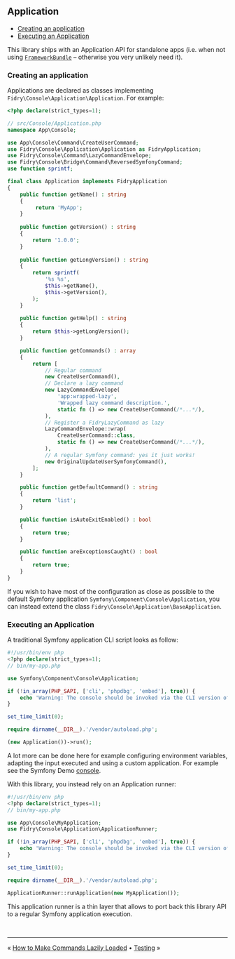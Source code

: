 ## Application

- [Creating an application](#creating-an-application)
- [Executing an Application](#executing-an-application)

This library ships with an Application API for standalone apps (i.e. when not
using [`FrameworkBundle`][FrameworkBundle] – otherwise you very unlikely need it).


### Creating an application

Applications are declared as classes implementing `Fidry\Console\Application\Application`. For
example:

```php
<?php declare(strict_types=1);

// src/Console/Application.php
namespace App\Console;

use App\Console\Command\CreateUserCommand;
use Fidry\Console\Application\Application as FidryApplication;
use Fidry\Console\Command\LazyCommandEnvelope;
use Fidry\Console\Bridge\Command\ReversedSymfonyCommand;
use function sprintf;

final class Application implements FidryApplication
{
    public function getName() : string
    {
         return 'MyApp';
    }
    
    public function getVersion() : string
    {
        return '1.0.0';
    }
    
    public function getLongVersion() : string
    {
        return sprintf(
            '%s %s',
            $this->getName(),
            $this->getVersion(),
        );
    }
    
    public function getHelp() : string
    {
        return $this->getLongVersion();
    }

    public function getCommands() : array
    {
        return [
            // Regular command
            new CreateUserCommand(),
            // Declare a lazy command
            new LazyCommandEnvelope(
                'app:wrapped-lazy',
                'Wrapped lazy command description.',
                static fn () => new CreateUserCommand(/*...*/),
            ),
            // Register a FidryLazyCommand as lazy
            LazyCommandEnvelope::wrap(
                CreateUserCommand::class,
                static fn () => new CreateUserCommand(/*...*/),
            ),
            // A regular Symfony command: yes it just works!
            new OriginalUpdateUserSymfonyCommand(),
        ];
    }

    public function getDefaultCommand() : string
    {
        return 'list';    
    }

    public function isAutoExitEnabled() : bool
    {
        return true;
    }

    public function areExceptionsCaught() : bool
    {
        return true;
    }
}
```

If you wish to have most of the configuration as close as possible to the default
Symfony application `Symfony\Component\Console\Application`, you can instead
extend the class `Fidry\Console\Application\BaseApplication`.


### Executing an Application

A traditional Symfony application CLI script looks as follow:

```php
#!/usr/bin/env php
<?php declare(strict_types=1);
// bin/my-app.php

use Symfony\Component\Console\Application;

if (!in_array(PHP_SAPI, ['cli', 'phpdbg', 'embed'], true)) {
    echo 'Warning: The console should be invoked via the CLI version of PHP, not the '.PHP_SAPI.' SAPI'.PHP_EOL;
}

set_time_limit(0);

require dirname(__DIR__).'/vendor/autoload.php';

(new Application())->run();

```

A lot more can be done here for example configuring environment variables, adapting the input
executed and using a custom application. For example see the Symfony Demo [console][demo-console].

With this library, you instead rely on an Application runner: 

```php
#!/usr/bin/env php
<?php declare(strict_types=1);
// bin/my-app.php

use App\Console\MyApplication;
use Fidry\Console\Application\ApplicationRunner;

if (!in_array(PHP_SAPI, ['cli', 'phpdbg', 'embed'], true)) {
    echo 'Warning: The console should be invoked via the CLI version of PHP, not the '.PHP_SAPI.' SAPI'.PHP_EOL;
}

set_time_limit(0);

require dirname(__DIR__).'/vendor/autoload.php';

ApplicationRunner::runApplication(new MyApplication());

```

This application runner is a thin layer that allows to port back this library
API to a regular Symfony application execution.


<br />
<hr />

« [How to Make Commands Lazily Loaded](lazy-command.md) • [Testing](testing.md) »


[demo-console]: https://github.com/symfony/demo/blob/main/bin/console
[FrameworkBundle]: https://github.com/symfony/framework-bundle
